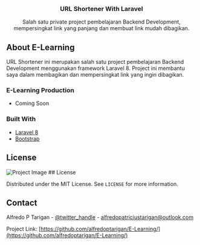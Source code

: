 <!-- PROJECT LOGO -->
<br />
<p align="center">


  <h3 align="center">URL Shortener With Laravel</h3>

  <p align="center">
    Salah satu private project pembelajaran Backend Development, mempersingkat link yang panjang dan membuat link mudah dibagikan.
  </p>
</p>

<!-- ABOUT THE PROJECT -->
## About E-Learning

URL Shortener ini merupakan salah satu project pembelajaran Backend Development menggunakan framework Laravel 8. Project ini membantu saya dalam membagikan dan mempersingkat link yang ingin dibagikan.

### E-Learning Production
* Coming Soon
### Built With

* [Laravel 8](https://laravel.com/)
* [Bootstrap](https://tailwindcss.com/)

<!-- Project Image -->
## License
<img src="https://alfredo.id/alfredo/url-shortener.png" alt="Project Image">
<!-- LICENSE -->
## License

Distributed under the MIT License. See `LICENSE` for more information.

<!-- CONTACT -->
## Contact

Alfredo P Tarigan - [@twitter_handle](https://twitter.com/alfredoptarigan) - alfredopatriciustarigan@outlook.com

Project Link: [https://github.com/alfredoptarigan/E-Learning/](https://github.com/alfredoptarigan/E-Learning/)





